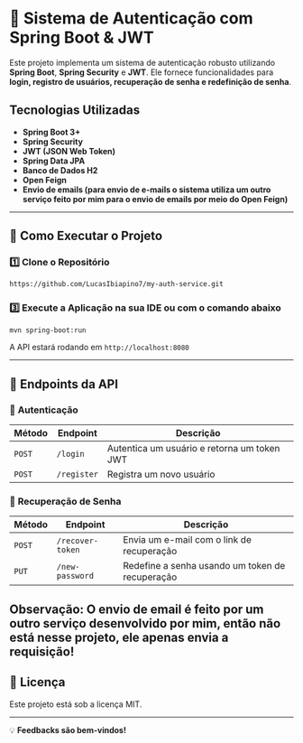 # 🔐 Sistema de Autenticação com Spring Boot & JWT

Este projeto implementa um sistema de autenticação robusto utilizando **Spring Boot**, **Spring Security** e **JWT**. Ele fornece funcionalidades para **login, registro de usuários, recuperação de senha e redefinição de senha**.

## Tecnologias Utilizadas

- **Spring Boot 3+**
- **Spring Security**
- **JWT (JSON Web Token)**
- **Spring Data JPA**
- **Banco de Dados H2**
- **Open Feign**
- **Envio de emails (para envio de e-mails o sistema utiliza um outro serviço feito por mim para o envio de emails por meio do Open Feign)**
---

## 🔧 Como Executar o Projeto

### 1️⃣ **Clone o Repositório**
```bash
https://github.com/LucasIbiapino7/my-auth-service.git
```

### 3️⃣ **Execute a Aplicação na sua IDE ou com o comando abaixo**
```bash
mvn spring-boot:run
```
A API estará rodando em `http://localhost:8080`

---

## 🔗 Endpoints da API

### 🔑 **Autenticação**
| Método  | Endpoint     | Descrição |
|---------|-------------|-----------|
| `POST`  | `/login`    | Autentica um usuário e retorna um token JWT |
| `POST`  | `/register` | Registra um novo usuário |

### 🔄 **Recuperação de Senha**
| Método  | Endpoint               | Descrição |
|---------|-------------------------|-----------|
| `POST`  | `/recover-token`        | Envia um e-mail com o link de recuperação |
| `PUT`   | `/new-password`         | Redefine a senha usando um token de recuperação |

 **Observação:** O envio de email é feito por um outro serviço desenvolvido por mim, então não está nesse projeto, ele apenas envia a requisição!
---

## 📜 Licença
Este projeto está sob a licença MIT.   

---

💡 **Feedbacks são bem-vindos!** 

